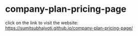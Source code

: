 # company-plan-pricing-page

click on the link to visit the website: https://sumitsubhajyoti.github.io/company-plan-pricing-page/
